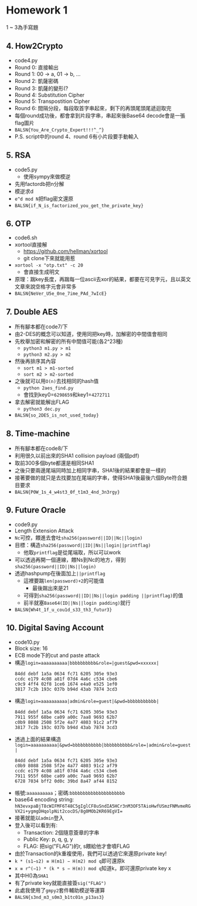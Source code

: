 # Homework 1

1 ~ 3為手寫題

## 4. How2Crypto

- code4.py
- Round 0: 直接輸出
- Round 1: 00 -> a, 01 -> b, ...
- Round 2: 凱薩密碼
- Round 3: 凱薩的變形(?
- Round 4: Substitution Cipher
- Round 5: Transpostition Cipher
- Round 6: 間隔分段，每段取首字串起來，剩下的再頭尾頭尾遞迴取完
- 每個round成功後，都會拿到片段字串，串起來後Base64 decode會是一張flag圖片
- `BALSN{You_Are_Crypto_Expert!!!^_^}`
- P.S. script中的round 4、round 6有小片段要手動輸入

## 5. RSA

- code5.py
    - 使用sympy來做模逆
- 先用factordb把n分解
- 模逆求d
- `e^d mod N`把flag密文還原
- `BALSN{if_N_is_factorized_you_get_the_private_key}`

## 6. OTP

- code6.sh
- xortool直接解
    - https://github.com/hellman/xortool
    - git clone下來就能用惹
- `xortool -x "otp.txt" -c 20`
    - 會直接生成明文
- 原理：踹key長度，再踹每一位ascii去xor的結果，都要在可見字元，且以英文文章來說空格字元會非常多
- `BALSN{NeVer_U5e_0ne_7ime_PAd_7wIcE}`

## 7. Double AES

- 所有腳本都在code7/下
- 由2-DES的概念可以知道，使用同把key時，加解密的中間值會相同
- 先枚舉加密和解密的所有中間值可能(各2^23種)
    - `python3 m1.py > m1`
    - `python3 m2.py > m2`
- 然後再排序其內容
    - `sort m1 > m1-sorted`
    - `sort m2 > m2-sorted`
- 之後就可以用`O(n)`去找相同的hash值
    - `python 2aes_find.py`
    - 會找到key0=`6298659`和key1=`4272711`
- 拿去解密就能解出FLAG
    - `python3 dec.py`
- `BALSN{so_2DES_is_not_used_today}`

## 8. Time-machine

- 所有腳本都在code8/下
- 利用很久以前出來的SHA1 collision payload (兩個pdf)
- 取前300多個byte都還是相同SHA1
- 之後只要兩邊尾端同時加上相同字串，SHA1後的結果都會是一樣的
- 接著要做的就只是去找要加在尾端的字串，使得SHA1後最後六個Byte符合題目要求
- `BALSN{P0W_1s_4_w4st3_0f_t1m3_4nd_3n3rgy}`

## 9. Future Oracle

- code9.py
- Length Extension Attack
- `Nc`可控，餵進去會吐`sha256(password||ID||Nc||login)`
- 目標：構造`sha256(password||ID||Ns||login||printflag)`
    - 他取`printflag`是從尾端取，所以可以work
- 可以透過再開一個連線，餵Ns到Nc的地方，得到`sha256(password||ID||Ns||login)`
- 透過hashpump在後面加上`||printflag`
    - 這裡要踹`len(password)+2`的可能值
        - 最後踹出來是21
    - 可得到`sha256(password||ID||Ns||login padding ||printflag)`的值
    - 前半就塞`Base64(ID||Ns||login padding)`就行
- `BALSN{Wh4t_1f_u_cou1d_s33_th3_futur3}`

## 10. Digital Saving Account

- code10.py
- Block size: 16
- ECB mode下的cut and paste attack
- 構造`login=aaaaaaaaaa|bbbbbbbbbb&role=|guest&pwd=xxxxxx|`
    ```
    84dd debf 1a5a 0634 fc71 6205 305e 93e3
    ccdc e179 4c08 a81f 07d4 4a6c c534 cbe6
    c9c9 4ff4 02f8 1ce6 1674 e4a0 e525 1ef0
    3817 7c2b 193c 037b b94d 43ab 7874 3cd3
    ```
- 構造`login=aaaaaaaaaa|admin&role=guest|&pwd=bbbbbbbbbbb|`
    ```
    84dd debf 1a5a 0634 fc71 6205 305e 93e3
    7911 955f 68be ca09 a00c 7aa8 9693 62b7
    c0b9 8088 2508 5f2e 4a77 4803 91c2 af79
    3817 7c2b 193c 037b b94d 43ab 7874 3cd3
    ```
- 透過上面的結果構造`login=aaaaaaaaaa|&pwd=bbbbbbbbbbb|bbbbbbbbbb&role=|admin&role=guest|`
    ```
    84dd debf 1a5a 0634 fc71 6205 305e 93e3
    c0b9 8088 2508 5f2e 4a77 4803 91c2 af79
    ccdc e179 4c08 a81f 07d4 4a6c c534 cbe6
    7911 955f 68be ca09 a00c 7aa8 9693 62b7
    6728 7034 bff2 0d0c 39bd 8a47 af44 8152
    ```
- 帳號:`aaaaaaaaaa`；密碼:`bbbbbbbbbbbbbbbbbbbbb`
- base64 encoding string: `hN3evxpaBjT8cWIFMF6T48C5gIglCF8uSndIA5HCr3nM3OF5TAioHwfUSmzFNMvmeRGVX2i+ygmgDHqolpNit2cocDS/8g0MOb2KR69EgVI=`
- 接著就能以`admin`登入
- 登入後可以看到有:
    - Transaction: 2個隨意簽章的字串
    - Public Key: p, q, g, y
    - FLAG: 把sig("FLAG")的r, s餵給他才會噴FLAG
- 由於Transaction的k重複使用，我們可以透過它來還原private key!
- `k * (s1−s2) ≡ H(m1) − H(m2) mod q`即可還原k
- `x ≡ r^(−1) * (k * s − H(m)) mod q`知道k，即可還原private key x
- 其中H()為`SHA1`
- 有了private key就能直接簽`sig("FLAG")`
- 此處我使用了`gmpy2`套件輔助模逆等運算
- `BALSN{s3nd_m3_s0m3_b1tc01n_p13as3}`
